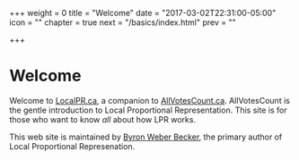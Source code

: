 +++
weight = 0
title = "Welcome"
date = "2017-03-02T22:31:00-05:00"
icon = ""
chapter = true
next = "/basics/index.html"
prev = ""

+++

# Welcome

Welcome to [LocalPR.ca](https://localpr.ca), a companion to 
[AllVotesCount.ca](http://allvotescount.ca).  AllVotesCount is the
gentle introduction to Local Proportional Representation.  This site
is for those who want to know *all* about how LPR works.

This web site is maintained by [Byron Weber Becker](mailto:info@localpr.ca), the primary
author of Local Proportional Represenation.
